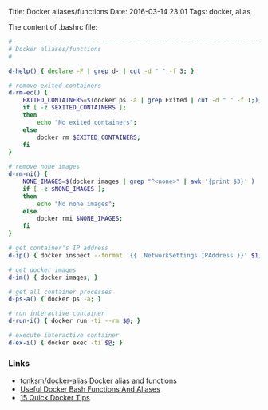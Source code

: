 Title: Docker aliases/functions
Date: 2016-03-14 23:01
Tags: docker, alias

The content of .bashrc file:

```sh
# ----------------------------------------------------------------------
# Docker aliases/functions
#

d-help() { declare -F | grep d- | cut -d " " -f 3; }

# remove exited containers
d-rm-ec() {
    EXITED_CONTAINERS=$(docker ps -a | grep Exited | cut -d " " -f 1;);
    if [ -z $EXITED_CONTAINERS ];
    then
        echo "No exited containers";
    else
        docker rm $EXITED_CONTAINERS;
    fi
}

# remove none images
d-rm-ni() {
    NONE_IMAGES=$(docker images | grep "^<none>" | awk '{print $3}' )
    if [ -z $NONE_IMAGES ];
    then
        echo "No none images";
    else
        docker rmi $NONE_IMAGES;
    fi
}

# get container's IP address
d-ip() { docker inspect --format '{{ .NetworkSettings.IPAddress }}' $1; }

# get docker images
d-im() { docker images; }

# get all container processes
d-ps-a() { docker ps -a; }

# run interactive container
d-run-i() { docker run -ti --rm $@; }

# execute interactive container
d-ex-i() { docker exec -ti $@; }
```

### Links

- [tcnksm/docker-alias](https://github.com/tcnksm/docker-alias) Docker alias and functions
- [Useful Docker Bash Functions And Aliases](http://kartar.net/2014/03/useful-docker-bash-functions-and-aliases/)
- [15 Quick Docker Tips](https://www.ctl.io/developers/blog/post/15-quick-docker-tips/)

